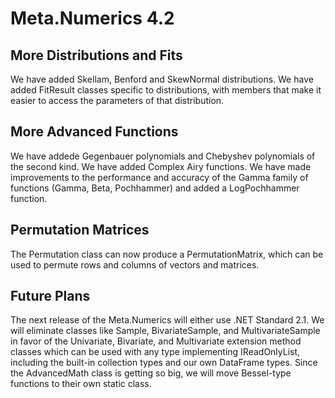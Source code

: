 # Meta.Numerics 4.2

## More Distributions and Fits
We have added Skellam, Benford and SkewNormal distributions. We have added FitResult classes specific to distributions, with members that make it easier to access the parameters of that distribution.

## More Advanced Functions
We have addede Gegenbauer polynomials and Chebyshev polynomials of the second kind. We have added Complex Airy functions. We have made improvements to the performance and accuracy of the Gamma family of functions (Gamma, Beta, Pochhammer) and added a LogPochhammer function.

## Permutation Matrices
The Permutation class can now produce a PermutationMatrix, which can be used to permute rows and columns of vectors and matrices.

## Future Plans
The next release of the Meta.Numerics will either use .NET Standard 2.1.
We will eliminate classes like Sample, BivariateSample, and MultivariateSample in favor of the Univariate, Bivariate, and Multivariate extension method classes which can be used with any type implementing IReadOnlyList, including the built-in collection types and our own DataFrame types.
Since the AdvancedMath class is getting so big, we will move Bessel-type functions to their own static class.